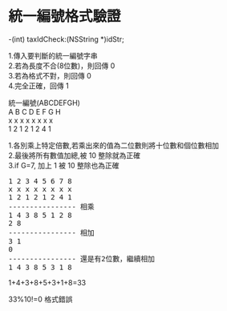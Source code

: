 # 統一編號格式驗證

-(int) taxIdCheck:(NSString *)idStr;

1.傳入要判斷的統一編號字串<br />
2.若為長度不合(8位數)，則回傳 0<br />
3.若為格式不對，則回傳 0<br />
4.完全正確，回傳 1

統一編號(ABCDEFGH)<br />
A B C D E F G H<br />
x x x x x x x x<br />
1 2 1 2 1 2 4 1

1.各別乘上特定倍數,若乘出來的值為二位數則將十位數和個位數相加<br />
2.最後將所有數值加總,被 10 整除就為正確<br />
3.if G=7, 加上 1 被 10 整除也為正確

<pre>
1 2 3 4 5 6 7 8
x x x x x x x x
1 2 1 2 1 2 4 1
---------------- 相乘
1 4 3 8 5 1 2 8
2 8
---------------- 相加
3 1
0
---------------- 還是有2位數，繼續相加
1 4 3 8 5 3 1 8
</pre>

1+4+3+8+5+3+1+8=33

33%10!=0 格式錯誤